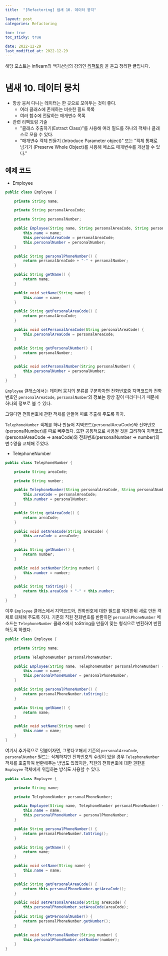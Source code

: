 ```yaml
---
title:  "[Refactoring] 냄새 10. 데이터 뭉치"

layout: post
categories: Refactoring

toc: true
toc_sticky: true

date: 2022-12-29
last_modified_at: 2022-12-29
---
```


해당 포스트는 inflearn의 백기선님의 강의인 [리팩토링](https://www.inflearn.com/course/%EB%A6%AC%ED%8C%A9%ED%86%A0%EB%A7%81) 을 듣고 정리한 글입니다.

# 냄새 10. 데이터 뭉치

- 항상 뭉쳐 다니는 데이터는 한 곳으로 모아두는 것이 좋다.
  - 여러 클래스에 존재하는 비슷한 필드 목록
  - 여러 함수에 전달하는 매개변수 목록
- 관련 리팩토링 기술
  - "클래스 추출하기(Extract Class)"를 사용해 여러 필드를 하나의 객체나 클래스로 모을 수 있다.
  - "매개변수 객체 만들기 (Introduce Parameter object)" 또는 "객체 통째로 넘기기 (Preserve Whole Object)를 사용해 메소드 매개변수를 개선할 수 있다."

## 예제 코드

- Employee

```java
public class Employee {

    private String name;

    private String personalAreaCode;

    private String personalNumber;

    public Employee(String name, String personalAreaCode, String personalNumber) {
        this.name = name;
        this.personalAreaCode = personalAreaCode;
        this.personalNumber = personalNumber;
    }

    public String personalPhoneNumber() {
        return personalAreaCode + "-" + personalNumber;
    }

    public String getName() {
        return name;
    }

    public void setName(String name) {
        this.name = name;
    }

    public String getPersonalAreaCode() {
        return personalAreaCode;
    }

    public void setPersonalAreaCode(String personalAreaCode) {
        this.personalAreaCode = personalAreaCode;
    }

    public String getPersonalNumber() {
        return personalNumber;
    }

    public void setPersonalNumber(String personalNumber) {
        this.personalNumber = personalNumber;
    }
}
```

`Employee` 클래스에서는 데이터 뭉치의 분류를 구분하자면 전화번호중 지역코드와 전화번호인 `personalAreaCode`, `personalNumber`의 정보는 항상 같이 따라다니기 때문에 하나의 정보로 볼 수 있다.

그렇다면 전화번호에 관한 객체를 만들어 따로 추출해 주도록 하자.

`TelephoneNumber` 객체를 하나 만들어 지역코드(personalAreaCode)와 전화번호(personalNumber)를 따로 빼주었다.
또한 공통적으로 사용될 것을 고려하여 지역코드(personalAreaCode -> areaCode)와 전화번호(personalNumber -> number)의 변수명을 교체해 주었다.

- TelephoneNumber

```java
public class TelephoneNumber {

    private String areaCode;

    private String number;

    public TelephoneNumber(String personalAreaCode, String personalNumber) {
        this.areaCode = personalAreaCode;
        this.number = personalNumber;
    }

    public String getAreaCode() {
        return areaCode;
    }

    public void setAreaCode(String areaCode) {
        this.areaCode = areaCode;
    }

    public String getNumber() {
        return number;
    }

    public void setNumber(String number) {
        this.number = number;
    }

    public String toString() {
        return this.areaCode + "-" + this.number;
    }
}
```

이후 `Employee` 클래스에서 지역코드와, 전화번호에 대한 필드를 제거한뒤 새로 만든 객체로 대체해 주도록 하자.
기존의 직원 전화번호를 반환하던 `personalPhoneNumber` 메소드는 `TelephoneNumber` 클래스에서 toString을 만들어 맞는 형식으로 변환하여 반환하도록 하였다.

```java
public class Employee {

    private String name;

    private TelephoneNumber personalPhoneNumber;

    public Employee(String name, TelephoneNumber personalPhoneNumber) {
        this.name = name;
        this.personalPhoneNumber = personalPhoneNumber;
    }

    public String personalPhoneNumber() {
        return personalPhoneNumber.toString();
    }

    public String getName() {
        return name;
    }

    public void setName(String name) {
        this.name = name;
    }
}
```

여기서 추가적으로 덧붙이자면, 그렇다고해서 기존의 `personalAreaCode`, `personalNumber` 필드는 삭제하지만 전화번호의 수정이 있을 경우
`TelephoneNumber` 객체를 호출하여 변환해주는 방법도 있겠지만, 직원의 전화번호에 대한 권한을 `Employee` 객체에게 위임하는 방식도 사용할 수 있다.

```java
public class Employee {

    private String name;

    private TelephoneNumber personalPhoneNumber;

    public Employee(String name, TelephoneNumber personalPhoneNumber) {
        this.name = name;
        this.personalPhoneNumber = personalPhoneNumber;
    }

    public String personalPhoneNumber() {
        return personalPhoneNumber.toString();
    }

    public String getName() {
        return name;
    }

    public void setName(String name) {
        this.name = name;
    }

    public String getPersonalAreaCode() {
        return this.personalPhoneNumber.getAreaCode();
    }

    public void setPersonalAreaCode(String areaCode) {
        this.personalPhoneNumber.setAreaCode(areaCode);
    }
    public String getPersonalNumber() {
        return personalPhoneNumber.getNumber();
    }

    public void setPersonalNumber(String number) {
        this.personalPhoneNumber.setNumber(number);
    }
}
```

